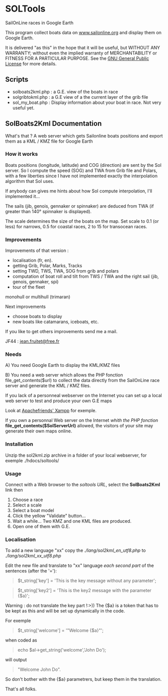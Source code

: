 # SOLTools

SailOnLine races in Google Earth

This program collect boats data on www.sailonline.org and display them on Google Earth.

It is delivered "as this" in the hope that it will be useful,
but WITHOUT ANY WARRANTY; without even the implied warranty of
MERCHANTABILITY or FITNESS FOR A PARTICULAR PURPOSE.
See the [GNU General Public License](http://www.gnu.org/licenses/) for more details.

## Scripts

* solboats2kml.php : a G.E. view of the boats in race
* solgribtokml.php : a G.E view of a the current layer of the grib file
* sol_my_boat.php : Display information about your boat in race.  Not very useful yet.

## SolBoats2Kml Documentation

What's that ?
A web server which gets Sailonline boats positions and export them as a KML / KMZ file for Google Earth

### How it works

Boats positions (longitude, latitude) and COG (direction) are sent by the Sol server.
So I compute the speed (SOG) and  TWA from Grib file and Polars, with a few liberties
since I have not implemented exactly the interpolation algorithm that Sol uses.

If anybody can gives me hints about how Sol compute interpolation, I'll implemented it...

The sails (jib, genois, gennaker or spinnaker) are deduced from TWA (if greater than 140° spinnaker is displayed).

The scale determines the size of the boats on the map.
Set scale to 0.1 (or less) for narrows, 0.5 for coastal races, 2 to 15 for transocean races.

### Improvements

Improvements of that version :

* localisation (fr, en).
* getting Grib, Polar, Marks, Tracks
* setting TWD, TWS, TWA, SOG from grib and polars
* computation of boat roll and tilt from TWS / TWA and the right sail (jib, genois, gennaker, spi)
* tour of the fleet

 monohull or multihull (trimaran)

Next improvements

* choose boats to display
* new boats like catamarans, iceboats, etc.

If you like to get others improvements send me a mail.

JF44 : jean.fruitet@free.fr

### Needs

A) You need Google Earth to display the KML/KMZ files

B) You need a web server which allows the PHP fonction file_get_contents($url) to collect the data
directly from the SailOnLine race server and generate the KML / KMZ files.

If you lack of a personneal webserver on the Internet you can set up a local web server to test and produce your own G.E maps

Look at [Apachefriends' Xampp](https://www.apachefriends.org/) for exemple.

If you own a personnal Web server on the Internet *whith the PHP fonction* **file_get_contents($SolServerUrl)**
allowed, the visitors of your site may generate their own maps online.

### Installation

Unzip the sol2kml.zip archive in a folder of your local webserver, for exemple
	./hdocs/soltools/

### Usage

Connect with a Web browser to the *soltools URL*, select the **SolBoats2Kml** link then

1. Choose a race
2. Select a scale
3. Select a boat model
4. Click the yellow "Validate" button...
5. Wait a while... Two KMZ and one KML files are produced.
6. Open one of them with G.E.

### Localisation

To add a new language "xx" copy the *./lang/sol2kml_en_utf8.php* to *./lang/sol2kml_xx_utf8.php*

Edit the new file and translate to "xx" language *each second part* of the sentences (after the '='):

> $t_string['key'] = 'This is the key message without any parameter';

> $t_string['key2'] = 'This is the key2 message with the parameter {$a}';

Warning : do not translate the key part !:>))
The {$a} is a token that has to be kept as this and will be set up dynamically in the code.

For exemple
> $t_string['welcome'] = '"Welcome {$a}"';

when coded as

> echo $al->get_string('welcome','John Do');

will output

> "Welcome John Do".

So don't bother with the {$a} parametrers, but keep them in the translation.


That's all folks.

